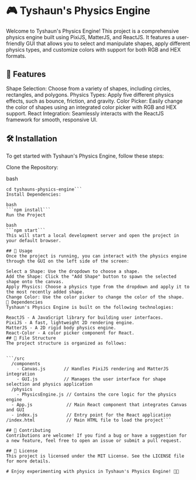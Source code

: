 # 🎮 Tyshaun's Physics Engine
Welcome to Tyshaun's Physics Engine! This project is a comprehensive physics engine built using PixiJS, MatterJS, and ReactJS. It features a user-friendly GUI that allows you to select and manipulate shapes, apply different physics types, and customize colors with support for both RGB and HEX formats.

## 🚀 Features
Shape Selection: Choose from a variety of shapes, including circles, rectangles, and polygons.
Physics Types: Apply five different physics effects, such as bounce, friction, and gravity.
Color Picker: Easily change the color of shapes using an integrated color picker with RGB and HEX support.
React Integration: Seamlessly interacts with the ReactJS framework for smooth, responsive UI.
## 🛠️ Installation
To get started with Tyshaun's Physics Engine, follow these steps:

Clone the Repository:

bash
```git clone https://github.com/your-username/tyshauns-physics-engine.git
cd tyshauns-physics-engine```
Install Dependencies:

bash
```npm install```
Run the Project

bash
```npm start```
This will start a local development server and open the project in your default browser.

## 📄 Usage
Once the project is running, you can interact with the physics engine through the GUI on the left side of the screen:

Select a Shape: Use the dropdown to choose a shape.
Add the Shape: Click the "Add Shape" button to spawn the selected shape onto the canvas.
Apply Physics: Choose a physics type from the dropdown and apply it to the most recently added shape.
Change Color: Use the color picker to change the color of the shape.
🧩 Dependencies
Tyshaun's Physics Engine is built on the following technologies:

ReactJS - A JavaScript library for building user interfaces.
PixiJS - A fast, lightweight 2D rendering engine.
MatterJS - A 2D rigid body physics engine.
React-Color - A color picker component for React.
## 📂 File Structure
The project structure is organized as follows:


```/src
  /components
    - Canvas.js       // Handles PixiJS rendering and MatterJS integration
    - GUI.js          // Manages the user interface for shape selection and physics application
  /physics
    - PhysicsEngine.js // Contains the core logic for the physics engine
  - App.js             // Main React component that integrates Canvas and GUI
  - index.js           // Entry point for the React application
/index.html            // Main HTML file to load the project```

## 🎉 Contributing
Contributions are welcome! If you find a bug or have a suggestion for a new feature, feel free to open an issue or submit a pull request.

## 📜 License
This project is licensed under the MIT License. See the LICENSE file for more details.

# Enjoy experimenting with physics in Tyshaun's Physics Engine! 🎨💡
